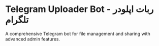 # Telegram Uploader Bot - ربات اپلودر تلگرام

A comprehensive Telegram bot for file management and sharing with advanced admin features.
